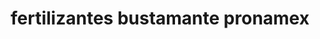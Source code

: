 ---
title: "fertilizantes bustamante pronamex"
url: /zitacuaro/fertilizantes-bustamante-pronamex/
shop: Landwirtschaftlich
---